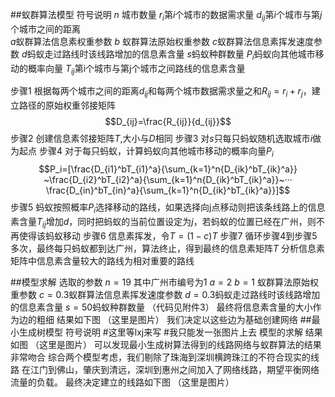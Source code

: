 ##蚁群算法模型
符号说明
$n$ 城市数量
$r_i$第$i$个城市的数据需求量
$d_{ij}$第$i$个城市与第$j$个城市之间的距离  
$a$蚁群算法信息素权重参数
$b$ 蚁群算法原始权重参数
$c$蚁群算法信息素挥发速度参数
$d$蚂蚁走过路线时该线路增加的信息素含量
$s$蚂蚁种群数量
$P_i$蚂蚁向其他城市移动的概率向量
$T_{ij}$第i个城市与第j个城市之间路线的信息素含量

步骤1 根据每两个城市之间的距离$d_{ij}$和每两个城市数据需求量之和$R_{ij}=r_i+r_j$，建立路径的原始权重邻接矩阵
$$D_{ij}=\frac{R_{ij}}{d_{ij}}$$
步骤2 创建信息素邻接矩阵$T$,大小与$D$相同
步骤3 对$s$只每只蚂蚁随机选取城市$i$做为起点
步骤4 对于每只蚂蚁，计算蚂蚁向其他城市移动的概率向量$P_i$
$$P_i=[\frac{D_{i1}^bT_{i1}^a}{\sum_{k=1}^n{D_{ik}^bT_{ik}^a}} ~\frac{D_{i2}^bT_{i2}^a}{\sum_{k=1}^n{D_{ik}^bT_{ik}^a}}~··· \frac{D_{in}^bT_{in}^a}{\sum_{k=1}^n{D_{ik}^bT_{ik}^a}}]$$
步骤5 蚂蚁按照概率$P_i$选择移动的路线，如果选择向j点移动则把该条线路上的信息素含量$T_{ij}$增加$d$，同时把蚂蚁的当前位置设定为$j$，若蚂蚁的位置已经在广州，则不再使得该蚂蚁移动
步骤6 信息素挥发，令$T=(1-c)T$
步骤7 循环步骤4到步骤5多次，最终每只蚂蚁都到达广州，算法终止，得到最终的信息素矩阵$T$
分析信息素矩阵中信息素含量较大的路线为相对重要的路线

##模型求解
选取的参数
$n=19$ 其中广州市编号为1
$a=2$
$b=1$ 蚁群算法原始权重参数
$c=0.3$蚁群算法信息素挥发速度参数
$d=0.3$蚂蚁走过路线时该线路增加的信息素含量
$s=50$蚂蚁种群数量
（代码见附件3）
最终将信息素含量的大小作为边的粗细
结果如下图
（这里是图片）
我们决定以这些边为基础创建网络
##最小生成树模型
符号说明
#这里等lxj来写
#我只能发一张图片上去
模型的求解
结果如图
（这里是图片）
可以发现最小生成树算法得到的线路网络与蚁群算法的结果非常吻合
综合两个模型考虑，我们剔除了珠海到深圳横跨珠江的不符合现实的线路 在江门到佛山，肇庆到清远，深圳到惠州之间加入了网络线路，期望平衡网络流量的负载。
最终决定建立的线路如下图
（这里是图片）
